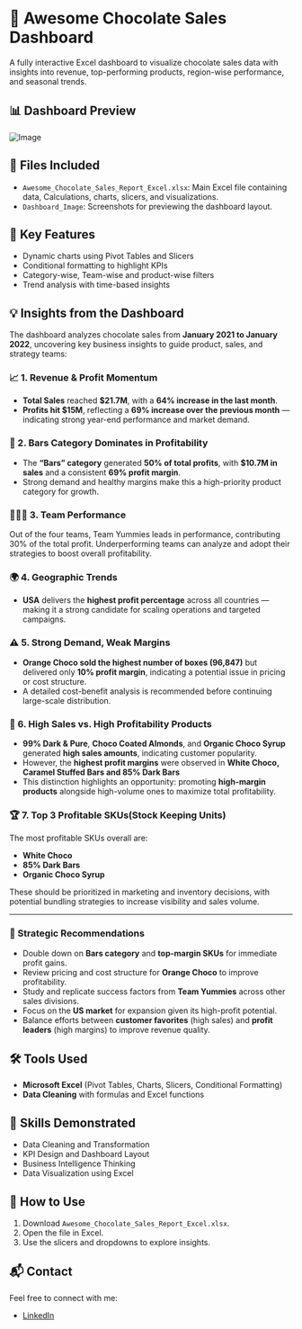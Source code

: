 # 🍫 Awesome Chocolate Sales Dashboard

A fully interactive Excel dashboard to visualize chocolate sales data with insights into revenue, top-performing products, region-wise performance, and seasonal trends.

## 📊 Dashboard Preview
![Image](https://github.com/user-attachments/assets/25e0ef7e-2b3f-4f9b-a518-9d6b76a166ac)

## 📁 Files Included
- `Awesome_Chocolate_Sales_Report_Excel.xlsx`: Main Excel file containing data, Calculations, charts, slicers, and          visualizations.
- `Dashboard_Image`: Screenshots for previewing the dashboard layout.

## 🧠 Key Features
- Dynamic charts using Pivot Tables and Slicers
- Conditional formatting to highlight KPIs
- Category-wise, Team-wise and product-wise filters
- Trend analysis with time-based insights

## 💡 Insights from the Dashboard

The dashboard analyzes chocolate sales from **January 2021 to January 2022**, uncovering key business insights to guide product, sales, and strategy teams:

### 📈 1. Revenue & Profit Momentum
- **Total Sales** reached **$21.7M**, with a **64% increase in the last month**.
- **Profits hit $15M**, reflecting a **69% increase over the previous month** — indicating strong year-end performance and market demand.

### 🍫 2. Bars Category Dominates in Profitability
- The **“Bars” category** generated **50% of total profits**, with **$10.7M in sales** and a consistent **69% profit margin**.
- Strong demand and healthy margins make this a high-priority product category for growth.
### 🧑‍🤝‍🧑 3. Team Performance
Out of the four teams, Team Yummies leads in performance, contributing 30% of the total profit. Underperforming teams can analyze and adopt their strategies to boost overall profitability.

### 🌍 4. Geographic Trends
- **USA** delivers the **highest profit percentage** across all countries — making it a strong candidate for scaling operations and targeted campaigns.

### ⚠️ 5. Strong Demand, Weak Margins
- **Orange Choco sold the highest number of boxes (96,847)** but delivered only **10% profit margin**, indicating a potential issue in pricing or cost structure.
- A detailed cost-benefit analysis is recommended before continuing large-scale distribution.

### 🔄 6. High Sales vs. High Profitability Products
- **99% Dark & Pure**, **Choco Coated Almonds**, and **Organic Choco Syrup** generated **high sales amounts**, indicating customer popularity.
- However, the **highest profit margins** were observed in **White Choco, Caramel Stuffed Bars and 85% Dark Bars**
- This distinction highlights an opportunity: promoting **high-margin products** alongside high-volume ones to maximize total profitability.

### 🏆 7. Top 3 Profitable SKUs(Stock Keeping Units)
The most profitable SKUs overall are:
- **White Choco**
- **85% Dark Bars**
- **Organic Choco Syrup**

These should be prioritized in marketing and inventory decisions, with potential bundling strategies to increase visibility and sales volume.

---

### 🧭 Strategic Recommendations
- Double down on **Bars category** and **top-margin SKUs** for immediate profit gains.
- Review pricing and cost structure for **Orange Choco** to improve profitability.
- Study and replicate success factors from **Team Yummies** across other sales divisions.
- Focus on the **US market** for expansion given its high-profit potential.
- Balance efforts between **customer favorites** (high sales) and **profit leaders** (high margins) to improve revenue quality.


## 🛠️ Tools Used
- **Microsoft Excel** (Pivot Tables, Charts, Slicers, Conditional Formatting)
- **Data Cleaning** with formulas and Excel functions

## 🧩 Skills Demonstrated
- Data Cleaning and Transformation
- KPI Design and Dashboard Layout
- Business Intelligence Thinking
- Data Visualization using Excel

## 📝 How to Use
1. Download `Awesome_Chocolate_Sales_Report_Excel.xlsx`.
2. Open the file in Excel.
3. Use the slicers and dropdowns to explore insights.


## 📬 Contact
Feel free to connect with me:
- [LinkedIn](https://linkedin.com/in/nagashree-hegde)


